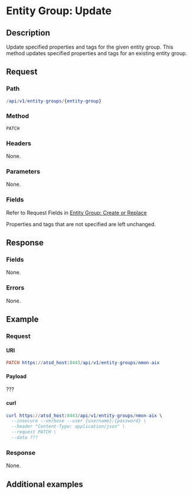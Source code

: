 # Entity Group: Update

## Description

Update specified properties and tags for the given entity group.
This method updates specified properties and tags for an existing entity group. 

## Request

### Path

```elm
/api/v1/entity-groups/{entity-group}
```

### Method

```
PATCH
```

### Headers

None.

### Parameters

None.

### Fields

Refer to Request Fields in  [Entity Group: Create or Replace](./create-or-replace.md)

<aside class="notice">
Properties and tags that are not specified are left unchanged.
</aside>

## Response

### Fields

None.

### Errors

None.

## Example

### Request

#### URI

```elm
PATCH https://atsd_host:8443/api/v1/entity-groups/nmon-aix 
```

#### Payload
???
#### curl

```elm
curl https://atsd_host:8443/api/v1/entity-groups/nmon-aix \
  --insecure --verbose --user {username}:{password} \
  --header "Content-Type: application/json" \
  --request PATCH \
  --data ???
  ```
  
### Response

None.

## Additional examples



